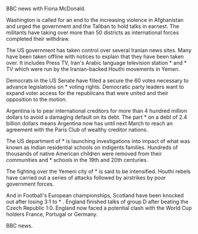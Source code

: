 BBC news with Fiona McDonald.

Washington is called for an end to the increasing violence in Afghanistan and urged the government and the Taliban to hold talks in earnest. The militants have taking over more than 50 districts as international forces completed their withdraw.

The US government has taken control over several Iranian news sites. Many have been taken offline with notices to explain that they have been taken over. It includes Press TV, Iran's Arabic language television station * and * TV which were run by the Iranian-backed Houthi movements in Yemen.

Democrats in the US Senate have filled a secure the 60 votes necessary to advance legislations on * voting rights. Democratic party leaders want to expand voter access for the republicans that were united and their opposition to the motion. 

Argentina is to pear international creditors for more than 4 hundred million dollars to avoid a damaging default on its debt. The part * on a debt of 2.4 billion dollars means Argentina now has until next March to reach an agreement with the Paris Club of wealthy creditor nations. 

The US department of * is launching investigations into impact of what was known as Indian residential schools on indigents families. Hundreds of thousands of native American children were removed from their communities and * schools in the 19th and 20th centuries.  

The fighting over the Yemeni city of * is said to be intensified. Houthi rebels have carried out a series of attacks followed by airstrikes by poor government forces.

And in Football's European championships, Scotland have been knocked out after losing 3:1 to * . England finished talks of group D after beating the Czech Republic 1:0. England now faced a potential clash with the World Cup holders France, Portugal or Germany.

BBC news.
